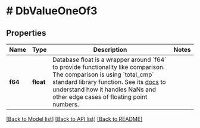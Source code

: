 # # DbValueOneOf3

## Properties

Name | Type | Description | Notes
------------ | ------------- | ------------- | -------------
**f64** | **float** | Database float is a wrapper around &#x60;f64&#x60; to provide functionality like comparison. The comparison is using &#x60;total_cmp&#x60; standard library function. See its [docs](https://doc.rust-lang.org/std/primitive.f64.html#method.total_cmp) to understand how it handles NaNs and other edge cases of floating point numbers. |

[[Back to Model list]](../../README.md#models) [[Back to API list]](../../README.md#endpoints) [[Back to README]](../../README.md)
